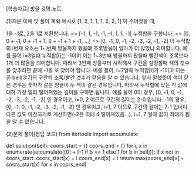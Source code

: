 [학습자료] 방울
강의 노트

(1)지문 이해 및 풀이 계획
예시로 [1, 2, 1, 1, 1, 2, 2, 1] 이 주어졌을 때,

1을 -1로, 2을 1로 치환합니다. => [-1, 1, -1, -1, -1, 1, 1, -1]
누적합을 구합니다. => [0, 0 + -1, 0 + -1 + 1, 0 + -1 + 1 + -1, ...] => [0, -1, 0, -1, -2, -3, -2, -1, -2]
이 누적합의 i번재 요소는 1~i번째 방울까지 봤을떄 초록방울이 얼마가 더 많았냐 의미합니다. 예를 들어 i=3일때 누적합[i]는 -1이며 이는 1~3번째 방울까지 봤을때 빨간색이 초록보다 1개 더 많음을 의미합니다.
따라서 3번째 방울부터 시작해서 구간을 설정할때 색의 갯수를 맞추려면 끝에 -1을 또 찾아야 합니다. 예를 들어, i=7일때 누적합[i]가 -1이고 이는 곧 bell[3:7]의 구간의 초록/빨간 갯수가 같음을 알 수 있습니다.
앞서 말했듯이 색이 같은 경우는 숫자가 같은 양끝이 두 색이 같은 경우입니다. 따라서 누적합에 있는 각 값에 대하 가장 멀리 떨어져있는 길이를 구하면 됩니다. 예를 들어 0이 경우,
[0, -1, 0, -1, -2, -3, -2, -1, -2] 인 경우이고, i=0, 2 이므로 구간의 길이는 2-0 입니다.
-1의 경우,
[0, -1, 0, -1, -2, -3, -2, -1, -2] 인 경우이고, i=1, 7 이므로 구간의 길이는 7-1 입니다. 다른 값도 마찬자기로 계산하면(-2은 최대 4 떨어져있음...), i=1, 7 일때 값이 최대가 됨을 알 수 있습니다.



(2)문제 풀이(정답 코드)
from itertools import accumulate

def solution(bell):
    coors_start = {}
    coors_end = {}
    for i, x in enumerate(accumulate([0] + [-1 if b == 1 else 1 for b in bell])):
        if x not in coors_start:
            coors_start[x] = i
        coors_end[x] = i
    return max(coors_end[x] - coors_start[x] for x in coors_end)